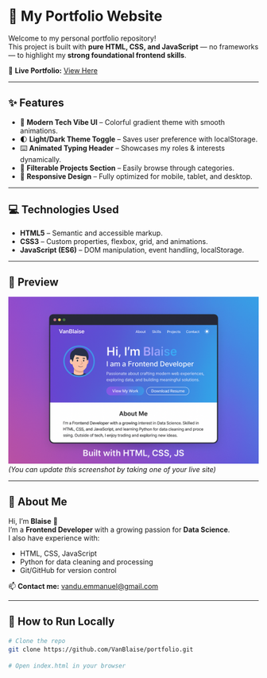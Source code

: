 # 🌟 My Portfolio Website

Welcome to my personal portfolio repository!  
This project is built with **pure HTML, CSS, and JavaScript** — no frameworks — to highlight my **strong foundational frontend skills**.

🔗 **Live Portfolio:** [View Here](https://vanblaise.github.io/)

---

## ✨ Features
- 🎨 **Modern Tech Vibe UI** – Colorful gradient theme with smooth animations.
- 🌓 **Light/Dark Theme Toggle** – Saves user preference with localStorage.
- ⌨️ **Animated Typing Header** – Showcases my roles & interests dynamically.
- 📂 **Filterable Projects Section** – Easily browse through categories.
- 📱 **Responsive Design** – Fully optimized for mobile, tablet, and desktop.

---

## 💻 Technologies Used
- **HTML5** – Semantic and accessible markup.
- **CSS3** – Custom properties, flexbox, grid, and animations.
- **JavaScript (ES6)** – DOM manipulation, event handling, localStorage.

---

## 📸 Preview
![Portfolio Screenshot](preview.png)  
*(You can update this screenshot by taking one of your live site)*

---

## 🧠 About Me
Hi, I’m **Blaise** 👋  
I’m a **Frontend Developer** with a growing passion for **Data Science**.  
I also have experience with:
- HTML, CSS, JavaScript
- Python for data cleaning and processing
- Git/GitHub for version control

📫 **Contact me:** [vandu.emmanuel@gmail.com](mailto:vandu.emmanuel@gmail.com)

---

## 🚀 How to Run Locally
```bash
# Clone the repo
git clone https://github.com/VanBlaise/portfolio.git

# Open index.html in your browser
